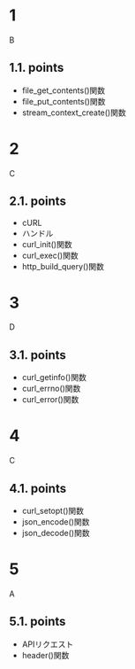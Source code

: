 # 1
B
## 1.1. points
- file_get_contents()関数
- file_put_contents()関数
- stream_context_create()関数

# 2
C
## 2.1. points
- cURL
- ハンドル
- curl_init()関数
- curl_exec()関数
- http_build_query()関数

# 3
D
## 3.1. points
- curl_getinfo()関数
- curl_errno()関数
- curl_error()関数

# 4
C
## 4.1. points
- curl_setopt()関数
- json_encode()関数
- json_decode()関数

# 5
A
## 5.1. points
- APIリクエスト
- header()関数